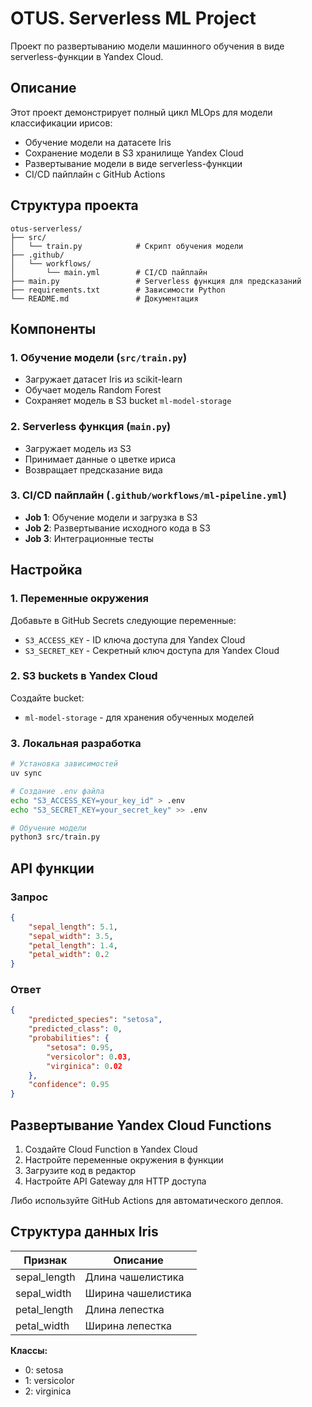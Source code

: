 # OTUS. Serverless ML Project

Проект по развертыванию модели машинного обучения в виде serverless-функции в Yandex Cloud.

## Описание

Этот проект демонстрирует полный цикл MLOps для модели классификации ирисов:
- Обучение модели на датасете Iris
- Сохранение модели в S3 хранилище Yandex Cloud
- Развертывание модели в виде serverless-функции
- CI/CD пайплайн с GitHub Actions

## Структура проекта

```
otus-serverless/
├── src/
│   └── train.py            # Скрипт обучения модели
├── .github/
│   └── workflows/
│       └── main.yml        # CI/CD пайплайн
├── main.py                 # Serverless функция для предсказаний
├── requirements.txt        # Зависимости Python
└── README.md               # Документация
```

## Компоненты

### 1. Обучение модели (`src/train.py`)
- Загружает датасет Iris из scikit-learn
- Обучает модель Random Forest
- Сохраняет модель в S3 bucket `ml-model-storage`

### 2. Serverless функция (`main.py`)
- Загружает модель из S3
- Принимает данные о цветке ириса
- Возвращает предсказание вида

### 3. CI/CD пайплайн (`.github/workflows/ml-pipeline.yml`)
- **Job 1**: Обучение модели и загрузка в S3
- **Job 2**: Развертывание исходного кода в S3
- **Job 3**: Интеграционные тесты

## Настройка

### 1. Переменные окружения
Добавьте в GitHub Secrets следующие переменные:
- `S3_ACCESS_KEY` - ID ключа доступа для Yandex Cloud
- `S3_SECRET_KEY` - Секретный ключ доступа для Yandex Cloud

### 2. S3 buckets в Yandex Cloud
Создайте bucket:
- `ml-model-storage` - для хранения обученных моделей

### 3. Локальная разработка
```bash
# Установка зависимостей
uv sync

# Создание .env файла
echo "S3_ACCESS_KEY=your_key_id" > .env
echo "S3_SECRET_KEY=your_secret_key" >> .env

# Обучение модели
python3 src/train.py
```

## API функции

### Запрос
```json
{
    "sepal_length": 5.1,
    "sepal_width": 3.5,
    "petal_length": 1.4,
    "petal_width": 0.2
}
```

### Ответ
```json
{
    "predicted_species": "setosa",
    "predicted_class": 0,
    "probabilities": {
        "setosa": 0.95,
        "versicolor": 0.03,
        "virginica": 0.02
    },
    "confidence": 0.95
}
```

## Развертывание Yandex Cloud Functions

1. Создайте Cloud Function в Yandex Cloud
2. Настройте переменные окружения в функции
3. Загрузите код в редактор
4. Настройте API Gateway для HTTP доступа

Либо используйте GitHub Actions для автоматического деплоя.

## Структура данных Iris

| Признак | Описание |
|---------|----------|
| sepal_length | Длина чашелистика |
| sepal_width | Ширина чашелистика |
| petal_length | Длина лепестка |
| petal_width | Ширина лепестка |

**Классы:**
- 0: setosa
- 1: versicolor  
- 2: virginica
